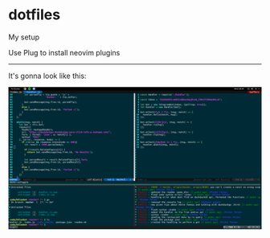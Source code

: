 # dotfiles
My setup

Use Plug to install neovim plugins

--------

It's gonna look like this:

![screen](screen.png)

